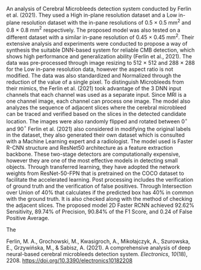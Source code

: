 An analysis of Cerebral Microbleeds detection system conducted by Ferlin et al. (2021). They used a High in-plane resolution dataset and a Low in-plane resolution dataset with the in-pane resolutions of 0.5 × 0.5 mm${}^2$ and 0.8 × 0.8 mm${}^2$ respectively. The proposed model was also tested on a different dataset with a similar in-pane resolution of 0.45 × 0.45 mm${}^2$. Their extensive analysis and experiments were conducted to propose a way of synthesis the suitable DNN-based system for reliable CMB detection, which shows high performance and generalization ability (Ferlin et al., 2021).  The data was pre-processed through image resizing to 512 × 512 and 288 × 288 for the Low in-pane resolution data, however the aspect ratio is not modified. The data was also standardized and Normalized through the reduction of the value of a single pixel. To distinguish Microbleeds from their mimics, the Ferlin et al. (2021) took advantage of the 3 DNN input channels that each channel was used as a separate input. Since MRI is a one channel image, each channel can process one image. The model also analyzes the sequence of adjacent slices where the cerebral microbleed can be traced and verified based on the slices in the detected candidate location. The images were also randomly flipped and rotated between 0$^{\circ}$ and 90$^{\circ}$ Ferlin et al. (2021) also considered in modifying the original labels in the dataset, they also generated their own dataset which is consulted with a Machine Learning expert and a radiologist. The model used is Faster R-CNN structure and ResNet50 architecture as a feature extraction backbone. These two-stage detectors are computationally expensive, however they are one of the most effective models in detecting small objects. Through transferred learning, they have adopted the network weights from ResNet-50-FPN that is pretrained on the COCO dataset to facilitate the accelerated learning. Post processing includes the verification of ground truth and the verification of false positives. Through Intersection over Union of 40% that calculates if the predicted box has 40% in common with the ground truth. It is also checked along with the method of checking the adjacent slices. The proposed model 2D Faster RCNN achieved 92.62% Sensitivity, 89.74% of Precision, 90.84% of the F1 Score, and 0.24 of False Positive Average. 

The 


Ferlin, M. A., Grochowski, M., Kwasigroch, A., Mikołajczyk, A., Szurowska, E., Grzywińska, M., & Sabisz, A. (2021). A comprehensive analysis of deep neural-based cerebral microbleeds detection system. _Electronics_, _10_(18), 2208. https://doi.org/10.3390/electronics10182208
